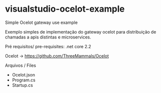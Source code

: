 # visualstudio-ocelot-example
Simple Ocelot gateway use example 

Exemplo simples de implementação do gateway ocelot para distribuição de chamadas a apis distintas e microservices.

Pré requisitos/ pre-requisites:
.net core 2.2

Ocelot -> https://github.com/ThreeMammals/Ocelot


Arquivos / Files

- Ocelot.json
- Program.cs
- Startup.cs



